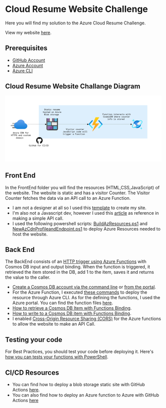# Cloud Resume Website Challenge
 Here you will find my solution to the Azure Cloud Resume Challenge.

 View my website [here](https://www.aohfcloudtech.com).

## Prerequisites
- [GitHub Account](https://github.com/join)
- [Azure Account](https://azure.microsoft.com/en-us/free)
- [Azure CLI](https://docs.microsoft.com/en-us/cli/azure/install-azure-cli)


## Cloud Resume Website Challange Diagram 

![Diagram](images/CRWDiagram.png)

## Front End

In the FrontEnd folder you will find the resources (HTML,CSS,JavaScript) of the website. The website is static and has a visitor Counter. The Visitor Counter fetches the data via an API call to an Azure Function.

- I am not a designer at all so I used this [template](https://www.themezy.com/free-website-templates/151-ceevee-free-responsive-website-template) to create my site.
- I'm also not a Javascript dev, however I used this [article](https://www.digitalocean.com/community/tutorials/how-to-use-the-javascript-fetch-api-to-get-data) as reference in making a simple API call.
- I used the following powershell scripts: [BuildAzResources.ps1](BuildAzResources.ps1) and [NewAzCdnProfileandEndpoint.ps1](NewAzCdnProfileandEndpoint.ps1) to deploy Azure Resources needed to host the website.

## Back End

The BackEnd consists of an [HTTP trigger using Azure Functions](https://docs.microsoft.com/en-us/azure/azure-functions/functions-bindings-http-webhook-trigger?tabs=csharp) with Cosmos DB input and output binding. When the function is triggered, it retrieved the item stored in the DB, add 1 to the item, saves it and returns the value to the caller.

- [Create a Cosmos DB account via the command line](https://docs.microsoft.com/en-us/azure/cosmos-db/sql/cli-samples) or [from the portal](https://docs.microsoft.com/en-us/azure/cosmos-db/sql/create-cosmosdb-resources-portal).
- For the Azure Function, I executed [these commands](CreateAzFunctionResource.txt) to deploy the resource through Azure CLI. As for the defining the functions, I used the Azure portal. You can find the function files [here](./BackEnd/VisitorCounter).
- [How to retrieve a Cosmos DB Item with Functions Binding](https://docs.microsoft.com/en-us/azure/azure-functions/functions-bindings-cosmosdb-v2-input?tabs=powershell#http-trigger-id-query-string-ps).
- [How to write to a Cosmos DB item with Functions Binding](https://docs.microsoft.com/en-us/azure/azure-functions/functions-bindings-cosmosdb-v2-output?tabs=powershell).
- I enabled [Cross-Origin Resource Sharing (CORS)](https://docs.microsoft.com/en-us/azure/azure-functions/functions-how-to-use-azure-function-app-settings?tabs=portal#cors) for the Azure functions to allow the website to make an API Call. 

## Testing your code
For Best Practices, you should test your code before deploying it. Here's [how you can tests your functions with PowerShell](https://docs.microsoft.com/en-us/azure/azure-functions/functions-debug-powershell-local).

## CI/CD Resources
- You can find how to deploy a blob storage static site with GitHub Actions [here](https://docs.microsoft.com/en-us/azure/storage/blobs/storage-blobs-static-site-github-actions?tabs=userlevel).
- You can also find how to deploy an Azure function to Azure with GitHub Actions [here](https://github.com/marketplace/actions/azure-functions-action)
